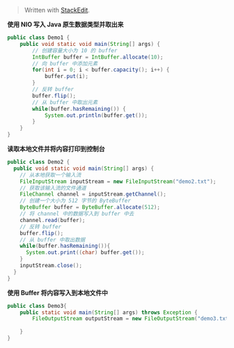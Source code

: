 


> Written with [StackEdit](https://stackedit.io/).

**使用 NIO 写入 Java 原生数据类型并取出来**

```java
public class Demo1 {
	public void static void main(String[] args) {
		// 创建容量大小为 10 的 buffer
		IntBuffer buffer = IntBuffer.allocate(10);
		// 向 buffer 中添加元素
		for(int i = 0; i < buffer.capacity(); i++) {
			buffer.put(i);
		}
		// 反转 buffer
		buffer.flip();
		// 从 buffer 中取出元素
		while(buffer.hasRemaining()) {
			System.out.println(buffer.get());
		}
	}
}
```

**读取本地文件并将内容打印到控制台**

```java
public class Demo2 {
  public void static void main(String[] args) {
    // 从本地获取一个输入流
    FileInputStream inputStream = new FileInputStream("demo2.txt");
    // 获取该输入流的文件通道
    FileChannel channel = inputStream.getChannel();
    // 创建一个大小为 512 字节的 ByteBuffer
    ByteBuffer buffer = ByteBuffer.allocate(512);
    // 将 channel 中的数据写入到 buffer 中去
    channel.read(buffer);
    // 反转 buffer
    buffer.flip();
    // 从 buffer 中取出数据
    while(buffer.hasRemaining()){
      System.out.print((char) buffer.get());
    }
    inputStream.close();
  }
}
```

**使用 Buffer 将内容写入到本地文件中**

```java
public class Demo3{
	public static void main(String[] args) throws Exception {
		FileOutputStream outputStream = new FileOutputStream("demo3.txt");
		
	}
}
```
<!--stackedit_data:
eyJoaXN0b3J5IjpbLTE2NTM3NjgwMjUsMTQ5MzY3ODIyLC0xNT
A5MDkxNTEwLC0xODc2MDQ3MjYyLDI2OTA1MTY5MF19
-->